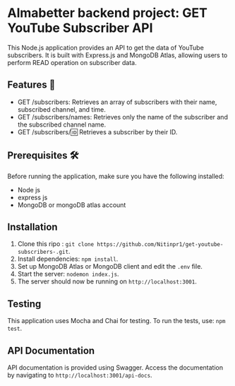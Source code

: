 # Almabetter backend project: GET YouTube Subscriber API

This Node.js application provides an API to get the data of YouTube subscribers. It is built with Express.js and MongoDB Atlas, allowing users to perform READ operation on subscriber data.

## Features 🌟
- GET /subscribers: Retrieves an array of subscribers with their name, subscribed channel, and time.
- GET /subscribers/names: Retrieves only the name of the subscriber and the subscribed channel name.
- GET /subscribers/:id: Retrieves a subscriber by their ID.

## Prerequisites 🛠️
Before running the application, make sure you have the following installed:
- Node js
- express js
- MongoDB or mongoDB atlas account

## Installation
1. Clone this ripo : `git clone https://github.com/Nitinpr1/get-youtube-subscribers-.git`.
2. Install dependencies: `npm install`.
3. Set up MongoDB Atlas or MongoDB client and edit the `.env` file.
4. Start the server: `nodemon index.js`.
5. The server should now be running on `http://localhost:3001`.

## Testing
This application uses Mocha and Chai for testing. To run the tests, use: `npm test`.

## API Documentation
API documentation is provided using Swagger. Access the documentation by navigating to `http://localhost:3001/api-docs`.



